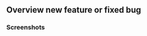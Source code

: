 
## Overview new feature or fixed bug

<!-- Write about the new feature or bug as possible -->

### Screenshots

<!-- Upload screenshots here as possible -->
